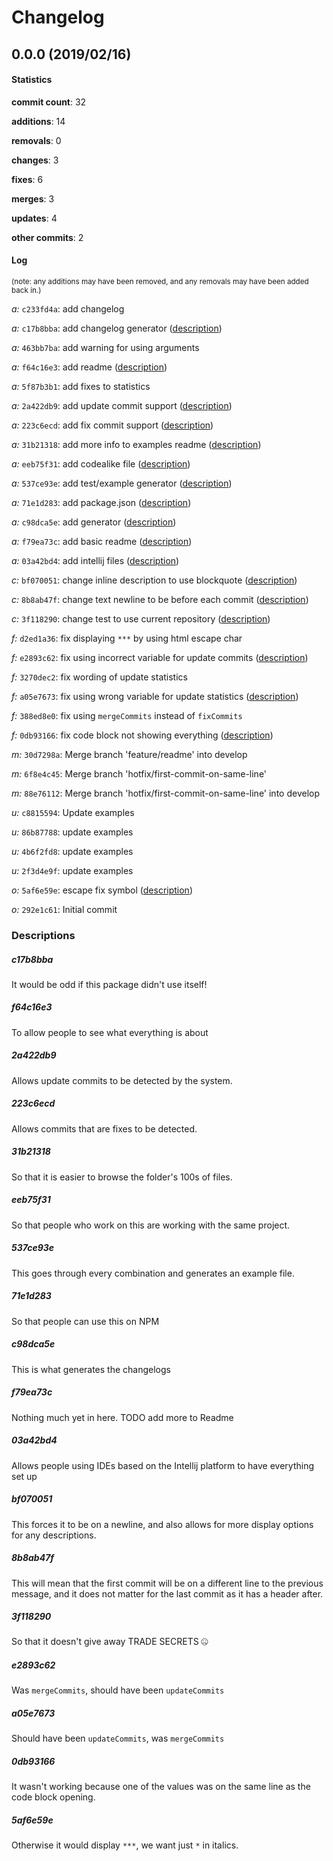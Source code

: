 # Changelog
## 0.0.0 (2019/02/16)
#### Statistics
**commit count**: 32

**additions**: 14

**removals**: 0

**changes**: 3

**fixes**: 6

**merges**: 3

**updates**: 4

**other commits**: 2

#### Log
<small>(note: any additions may have been removed, and any removals may have been added back in.)</small>

*a:* `c233fd4a`: add changelog

*a:* `c17b8bba`: add changelog generator ([description](#c17b8bba-10))

*a:* `463bb7ba`: add warning for using arguments

*a:* `f64c16e3`: add readme ([description](#f64c16e3-10))

*a:* `5f87b3b1`: add fixes to statistics

*a:* `2a422db9`: add update commit support ([description](#2a422db9-10))

*a:* `223c6ecd`: add fix commit support ([description](#223c6ecd-10))

*a:* `31b21318`: add more info to examples readme ([description](#31b21318-10))

*a:* `eeb75f31`: add codealike file ([description](#eeb75f31-10))

*a:* `537ce93e`: add test/example generator ([description](#537ce93e-10))

*a:* `71e1d283`: add package.json ([description](#71e1d283-10))

*a:* `c98dca5e`: add generator ([description](#c98dca5e-10))

*a:* `f79ea73c`: add basic readme ([description](#f79ea73c-10))

*a:* `03a42bd4`: add intellij files ([description](#03a42bd4-10))

*c:* `bf070051`: change inline description to use blockquote ([description](#bf070051-10))

*c:* `8b8ab47f`: change text newline to be before each commit ([description](#8b8ab47f-10))

*c:* `3f118290`: change test to use current repository ([description](#3f118290-10))

*f:* `d2ed1a36`: fix displaying `***` by using html escape char

*f:* `e2893c62`: fix using incorrect variable for update commits ([description](#e2893c62-10))

*f:* `3270dec2`: fix wording of update statistics

*f:* `a05e7673`: fix using wrong variable for update statistics ([description](#a05e7673-10))

*f:* `388ed8e0`: fix using `mergeCommits` instead of `fixCommits`

*f:* `0db93166`: fix code block not showing everything ([description](#0db93166-10))

*m:* `30d7298a`: Merge branch 'feature/readme' into develop

*m:* `6f8e4c45`: Merge branch 'hotfix/first-commit-on-same-line'

*m:* `88e76112`: Merge branch 'hotfix/first-commit-on-same-line' into develop

*u:* `c8815594`: Update examples

*u:* `86b87788`: update examples

*u:* `4b6f2fd8`: update examples

*u:* `2f3d4e9f`: update examples

*o:* `5af6e59e`: escape fix symbol ([description](#5af6e59e-10))

*o:* `292e1c61`: Initial commit
### Descriptions
##### c17b8bba
It would be odd if this package didn't use itself!                    
##### f64c16e3
To allow people to see what everything is about
##### 2a422db9
Allows update commits to be detected by the system.
##### 223c6ecd
Allows commits that are fixes to be detected.
##### 31b21318
So that it is easier to browse the folder's 100s of files.
##### eeb75f31
So that people who work on this are working with the same project.
##### 537ce93e
This goes through every combination and generates an example file.
##### 71e1d283
So that people can use this on NPM
##### c98dca5e
This is what generates the changelogs
##### f79ea73c
Nothing much yet in here. TODO add more to Readme
##### 03a42bd4
Allows people using IDEs based on the Intellij platform to have everything set up
##### bf070051
This forces it to be on a newline, and also allows for more display options for any descriptions.
##### 8b8ab47f
This will mean that the first commit will be on a different line to the previous message, and it does not matter for the last commit as it has a header after.
##### 3f118290
So that it doesn't give away TRADE SECRETS 🤐
##### e2893c62
Was `mergeCommits`, should have been `updateCommits`
##### a05e7673
Should have been `updateCommits`, was `mergeCommits`
##### 0db93166
It wasn't working because one of the values was on the same line as the code block opening.
##### 5af6e59e
Otherwise it would display `***`, we want just `*` in italics.
